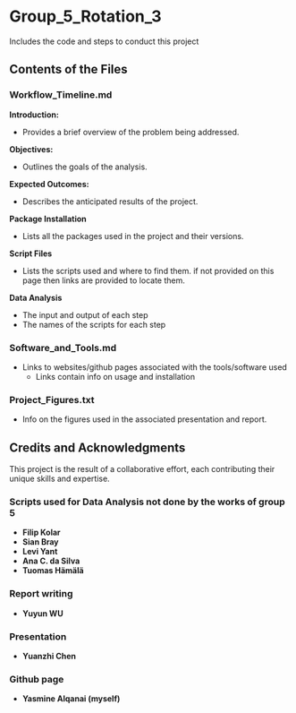 # Group_5_Rotation_3
Includes the code and steps to conduct this project 

## Contents of the Files
### Workflow_Timeline.md

**Introduction:**
- Provides a brief overview of the problem being addressed.
  
**Objectives:**
- Outlines the goals of the analysis.
  
**Expected Outcomes:**
- Describes the anticipated results of the project.

**Package Installation** 
- Lists all the packages used in the project and their versions.

**Script Files**
- Lists the scripts used and where to find them. if not provided on this page then links are provided to locate them.

**Data Analysis**
- The input and output of each step
- The names of the scripts for each step
  

### Software_and_Tools.md
- Links to websites/github pages associated with the tools/software used
    - Links contain info on usage and installation

 ### Project_Figures.txt
 - Info on the figures used in the associated presentation and report.


## Credits and Acknowledgments

This project is the result of a collaborative effort, each contributing their unique skills and expertise.

### Scripts used for Data Analysis not done by the works of group 5
- **Filip Kolar** 
- **Sian Bray** 
- **Levi Yant** 
- **Ana C. da Silva**
- **Tuomas Hämälä** 
  
### Report writing
- **Yuyun WU** 

### Presentation 
- **Yuanzhi Chen**

### Github page
- **Yasmine Alqanai (myself)**


